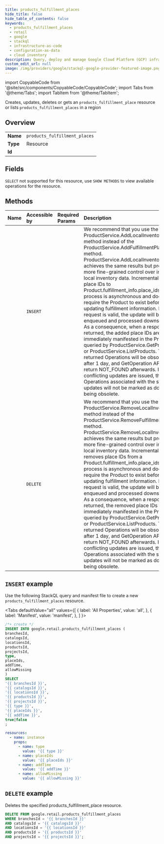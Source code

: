 ```yaml
---
title: products_fulfillment_places
hide_title: false
hide_table_of_contents: false
keywords:
  - products_fulfillment_places
  - retail
  - google
  - stackql
  - infrastructure-as-code
  - configuration-as-data
  - cloud inventory
description: Query, deploy and manage Google Cloud Platform (GCP) infrastructure and resources using SQL
custom_edit_url: null
image: /img/providers/google/stackql-google-provider-featured-image.png
---
```


import CopyableCode from '@site/src/components/CopyableCode/CopyableCode';
import Tabs from '@theme/Tabs';
import TabItem from '@theme/TabItem';

Creates, updates, deletes or gets an <code>products_fulfillment_place</code> resource or lists <code>products_fulfillment_places</code> in a region

## Overview
<table><tbody>
<tr><td><b>Name</b></td><td><code>products_fulfillment_places</code></td></tr>
<tr><td><b>Type</b></td><td>Resource</td></tr>
<tr><td><b>Id</b></td><td><CopyableCode code="google.retail.products_fulfillment_places" /></td></tr>
</tbody></table>

## Fields
`SELECT` not supported for this resource, use `SHOW METHODS` to view available operations for the resource.


## Methods
| Name | Accessible by | Required Params | Description |
|:-----|:--------------|:----------------|:------------|
| <CopyableCode code="projects_locations_catalogs_branches_products_add_fulfillment_places" /> | `INSERT` | <CopyableCode code="branchesId, catalogsId, locationsId, productsId, projectsId" /> | We recommend that you use the ProductService.AddLocalInventories method instead of the ProductService.AddFulfillmentPlaces method. ProductService.AddLocalInventories achieves the same results but provides more fine-grained control over ingesting local inventory data. Incrementally adds place IDs to Product.fulfillment_info.place_ids. This process is asynchronous and does not require the Product to exist before updating fulfillment information. If the request is valid, the update will be enqueued and processed downstream. As a consequence, when a response is returned, the added place IDs are not immediately manifested in the Product queried by ProductService.GetProduct or ProductService.ListProducts. The returned Operations will be obsolete after 1 day, and GetOperation API will return NOT_FOUND afterwards. If conflicting updates are issued, the Operations associated with the stale updates will not be marked as done until being obsolete. |
| <CopyableCode code="projects_locations_catalogs_branches_products_remove_fulfillment_places" /> | `DELETE` | <CopyableCode code="branchesId, catalogsId, locationsId, productsId, projectsId" /> | We recommend that you use the ProductService.RemoveLocalInventories method instead of the ProductService.RemoveFulfillmentPlaces method. ProductService.RemoveLocalInventories achieves the same results but provides more fine-grained control over ingesting local inventory data. Incrementally removes place IDs from a Product.fulfillment_info.place_ids. This process is asynchronous and does not require the Product to exist before updating fulfillment information. If the request is valid, the update will be enqueued and processed downstream. As a consequence, when a response is returned, the removed place IDs are not immediately manifested in the Product queried by ProductService.GetProduct or ProductService.ListProducts. The returned Operations will be obsolete after 1 day, and GetOperation API will return NOT_FOUND afterwards. If conflicting updates are issued, the Operations associated with the stale updates will not be marked as done until being obsolete. |

## `INSERT` example

Use the following StackQL query and manifest file to create a new <code>products_fulfillment_places</code> resource.

<Tabs
    defaultValue="all"
    values={[
        { label: 'All Properties', value: 'all', },
        { label: 'Manifest', value: 'manifest', },
    ]
}>
<TabItem value="all">

```sql
/*+ create */
INSERT INTO google.retail.products_fulfillment_places (
branchesId,
catalogsId,
locationsId,
productsId,
projectsId,
type,
placeIds,
addTime,
allowMissing
)
SELECT 
'{{ branchesId }}',
'{{ catalogsId }}',
'{{ locationsId }}',
'{{ productsId }}',
'{{ projectsId }}',
'{{ type }}',
'{{ placeIds }}',
'{{ addTime }}',
true|false
;
```
</TabItem>
<TabItem value="manifest">

```yaml
resources:
  - name: instance
    props:
      - name: type
        value: '{{ type }}'
      - name: placeIds
        value: '{{ placeIds }}'
      - name: addTime
        value: '{{ addTime }}'
      - name: allowMissing
        value: '{{ allowMissing }}'

```
</TabItem>
</Tabs>

## `DELETE` example

Deletes the specified products_fulfillment_place resource.

```sql
DELETE FROM google.retail.products_fulfillment_places
WHERE branchesId = '{{ branchesId }}'
AND catalogsId = '{{ catalogsId }}'
AND locationsId = '{{ locationsId }}'
AND productsId = '{{ productsId }}'
AND projectsId = '{{ projectsId }}';
```
